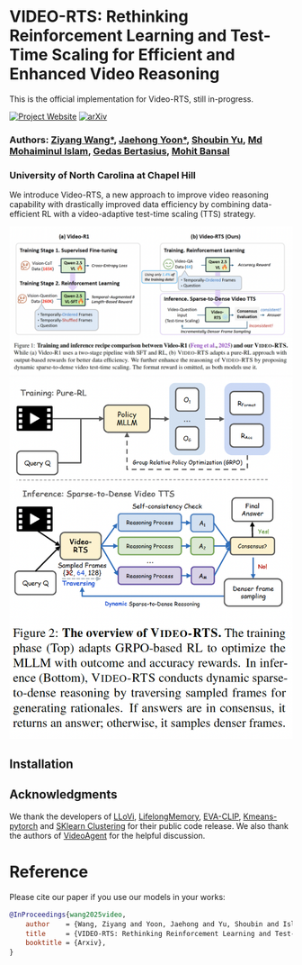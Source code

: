 # VIDEO-RTS: Rethinking Reinforcement Learning and Test-Time Scaling for Efficient and Enhanced Video Reasoning

This is the official implementation for Video-RTS, still in-progress. 

[![Project Website](https://img.shields.io/badge/Project-Website-blue)](https://sites.google.com/cs.unc.edu/videorts2025/)  [![arXiv](https://img.shields.io/badge/arXiv-2405.19209-b31b1b.svg)](https://arxiv.org/abs/2507.06485)

### Authors: [Ziyang Wang*](https://ziyangw2000.github.io/),  [Jaehong Yoon*](https://jaehong31.github.io/), [Shoubin Yu](https://yui010206.github.io/), [Md Mohaiminul Islam](https://md-mohaiminul.github.io/), [Gedas Bertasius](https://www.gedasbertasius.com/), [Mohit Bansal](https://www.cs.unc.edu/~mbansal/)

### University of North Carolina at Chapel Hill


We introduce Video-RTS, a new approach to improve video reasoning capability with drastically improved data efficiency by combining data-efficient RL with a video-adaptive test-time scaling (TTS) strategy.

<img src="./assets/fig1.png" alt="teaser image" width="800"/>

<img src="./assets/fig2.png" alt="vis image" width="600"/>


## **Installation**




## Acknowledgments
We thank the developers of [LLoVi](https://github.com/CeeZh/LLoVi), [LifelongMemory](https://github.com/Agentic-Learning-AI-Lab/lifelong-memory), [EVA-CLIP](https://huggingface.co/BAAI/EVA-CLIP-18B#eva-clip-8b), [Kmeans-pytorch](https://github.com/subhadarship/kmeans_pytorch) and [SKlearn Clustering](https://scikit-learn.org/stable/auto_examples/cluster/plot_ward_structured_vs_unstructured.html) for their public code release. We also thank the authors of [VideoAgent](https://arxiv.org/pdf/2403.10517) for the helpful discussion. 

# Reference
Please cite our paper if you use our models in your works:

```bibtex
@InProceedings{wang2025video,
    author    = {Wang, Ziyang and Yoon, Jaehong and Yu, Shoubin and Islam, Md Mohaiminul  and Bertasius, Gedas and Bansal, Mohit},
    title     = {VIDEO-RTS: Rethinking Reinforcement Learning and Test-Time Scaling for Efficient and Enhanced Video Reasoning},
    booktitle = {Arxiv},
}
